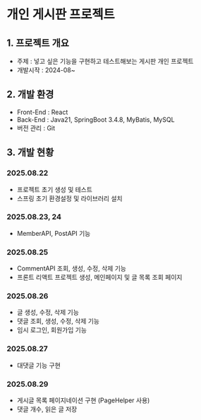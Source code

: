 # 개인 게시판 프로젝트
## 1. 프로젝트 개요
- 주제 : 넣고 싶은 기능을 구현하고 테스트해보는 게시판 개인 프로젝트
- 개발시작 : 2024-08~

## 2. 개발 환경
- Front-End : React
- Back-End : Java21, SpringBoot 3.4.8, MyBatis, MySQL
- 버전 관리 : Git

## 3. 개발 현황
### 2025.08.22
- 프로젝트 초기 생성 및 테스트
- 스프링 초기 환경설정 및 라이브러리 설치

### 2025.08.23, 24
- MemberAPI, PostAPI 기능 

### 2025.08.25
- CommentAPI 조회, 생성, 수정, 삭제 기능 
- 프론트 리액트 프로젝트 생성, 메인페이지 및 글 목록 조회 페이지 

### 2025.08.26
- 글 생성, 수정, 삭제 기능 
- 댓글 조회, 생성, 수정, 삭제 기능 
- 임시 로그인, 회원가입 기능

### 2025.08.27
- 대댓글 기능 구현

### 2025.08.29
- 게시글 목록 페이지네이션 구현 (PageHelper 사용)
- 댓글 개수, 읽은 글 저장

